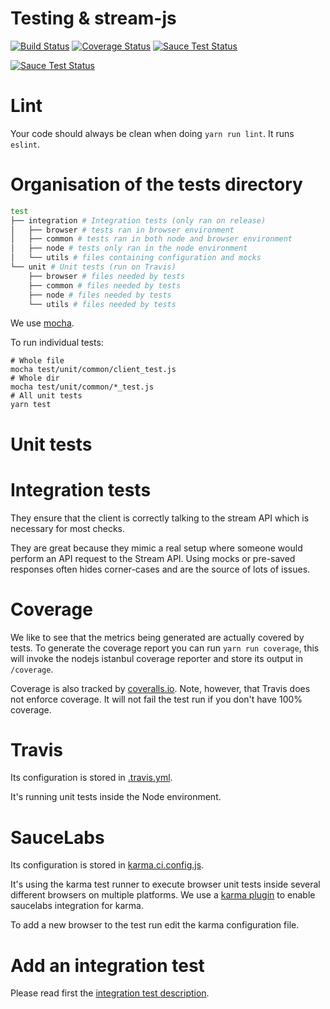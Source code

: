 # Testing & stream-js

[![Build Status](https://travis-ci.org/GetStream/stream-js.svg?branch=master)](https://travis-ci.org/GetStream/stream-js)
[![Coverage Status](https://img.shields.io/coveralls/GetStream/stream-js.svg)](https://coveralls.io/r/GetStream/stream-js?branch=master)
[![Sauce Test Status](https://saucelabs.com/buildstatus/tthisk)](https://saucelabs.com/u/tthisk)

[![Sauce Test Status](https://saucelabs.com/browser-matrix/tthisk.svg)](https://saucelabs.com/u/tthisk)

# Lint

Your code should always be clean when doing `yarn run lint`. It runs `eslint`.

# Organisation of the tests directory

```bash
test
├── integration # Integration tests (only ran on release)
│   ├── browser # tests ran in browser environment
│   ├── common # tests ran in both node and browser environment
│   ├── node # tests only ran in the node environment
│   └── utils # files containing configuration and mocks
└── unit # Unit tests (run on Travis)
    ├── browser # files needed by tests
    ├── common # files needed by tests
    ├── node # files needed by tests
    └── utils # files needed by tests
```

We use [mocha](https://mochajs.org/).

To run individual tests:

```
# Whole file
mocha test/unit/common/client_test.js
# Whole dir
mocha test/unit/common/*_test.js
# All unit tests
yarn test
```

# Unit tests

# Integration tests

They ensure that the client is correctly talking to the stream API which is necessary for most checks.

They are great because they mimic a real setup where someone would perform an API request to the Stream API. Using mocks or pre-saved responses often hides corner-cases and are the source of lots of issues.

# Coverage

We like to see that the metrics being generated are actually covered by tests. To generate the coverage report you can run `yarn run coverage`, this will invoke the nodejs istanbul coverage reporter and store its output in `/coverage`.

Coverage is also tracked by [coveralls.io](https://coveralls.io/github/GetStream/stream-js). Note, however, that Travis does not enforce coverage. It will not fail the test run if you don't have 100% coverage.

# Travis

Its configuration is stored in [.travis.yml](../.travis.yml).

It's running unit tests inside the Node environment.

# SauceLabs

Its configuration is stored in [karma.ci.config.js](../karma.ci.config.js).

It's using the karma test runner to execute browser unit tests inside several different browsers on multiple platforms. We use a [karma plugin](https://github.com/karma-runner/karma-sauce-launcher) to enable saucelabs integration for karma.

To add a new browser to the test run edit the karma configuration file.

# Add an integration test

Please read first the [integration test description](#integration-tests).
